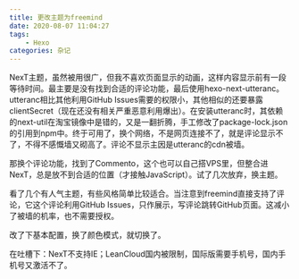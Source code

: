 ```yaml
---
title: 更改主题为freemind
date: 2020-08-07 11:04:27
tags:
    - Hexo
categories: 杂记
---
```


NexT主题，虽然被用很广，但我不喜欢页面显示的动画，这样内容显示前有一段等待时间。最主要是没有找到合适的评论功能，最后使用hexo-next-utteranc。utteranc相比其他利用GitHub Issues需要的权限小，其他相似的还要暴露clientSecret（现在还没有相关严重恶意利用爆出）。在安装utteranc时，其依赖的next-util在淘宝镜像中是错的，又是一翻折腾，手工修改了package-lock.json的引用到npm中。终于可用了，换个网络，不是网页连接不了，就是评论显示不了，不得不感慨墙又砌高了。评论不显示主因是utteranc的cdn被墙。

那换个评论功能，找到了Commento，这个也可以自己搭VPS里，但整合进NexT，总是放不到合适的位置（才接触JavaScript）。试了几次放弃，换主题。

看了几个有人气主题，有些风格简单比较适合。当注意到freemind直接支持了评论，它这个评论利用GitHub Issues，只作展示，写评论跳转GitHub页面。这减小了被墙的机率，也不需要授权。

改了下基本配置，换了颜色模式，就切换了。

在吐槽下：NexT不支持IE；LeanCloud国内被限制，国际版需要手机号，国内手机号又激活不了。
